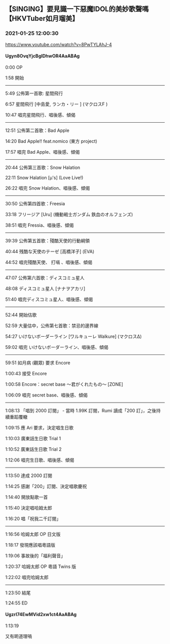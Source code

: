 ## 【SINGING】要見識一下惡魔IDOL的美妙歌聲嗎【HKVTuber如月瑠美】
### 2021-01-25 12:00:30
https://www.youtube.com/watch?v=8PwTYLAhJ-4
#### Ugyn8OvqYjcBgIDhwOR4AaABAg
0:00 OP

1:58 開始

----------------------------------------

5:49 公佈第一首歌: 星間飛行

6:57 星間飛行 [中島愛, ランカ・リー ] (マクロスF )

10:47 唱完星間飛行、唱後感、傾偈

----------------------------------------

12:51 公佈第二首歌：Bad Apple

14:20 Bad Apple!! feat.nomico (東方 project)

17:57 唱完 Bad Apple、唱後感、傾偈

----------------------------------------

20:44 公佈第三首歌：Snow Halation

22:11 Snow Halation [μ's] (Love Live!)

26:22 唱完 Snow Halation、唱後感、傾偈

----------------------------------------

30:50 公佈第四首歌：Freesia

33:18 フリージア [Uru] (機動戦士ガンダム 鉄血のオルフェンズ)

38:51 唱完 Fressia、唱後感、傾偈

----------------------------------------

39:39 公佈第五首歌：殘酷天使的行動綱領

40:44 残酷な天使のテーゼ [高橋洋子] (EVA)

44:52 唱完殘酷天使、 打嗝 、唱後感、傾偈

----------------------------------------

47:07 公佈第六首歌：ディスコミュ星人

48:08 ディスコミュ星人 [ナナヲアカリ]

51:40 唱完ディスコミュ星人、唱後感、傾偈

----------------------------------------

52:44 開始估歌

52:59 大量估中，公佈第七首歌：禁忌的邊界線

54:27 いけないボーダーライン [ワルキューレ Walkure] (マクロスΔ)

59:02 唱完 いけないボーダーライン、唱後感、傾偈

----------------------------------------

59:51 如月病 (觀眾) 要求 Encore

1:00:43 接受 Encore

1:00:58 Encore：secret base 〜君がくれたもの〜 [ZONE]

1:06:09 唱完 secret base、唱後感、傾偈

----------------------------------------

1:08:13 「唱到 2000 訂閱」 - 當時 1.99K 訂閱，Rumi 讀成「200 訂」，之後持續重蹈覆轍

1:09:15 應 Ari 要求，決定唱生日歌

1:10:03 廣東話生日歌 Trial 1

1:10:52 廣東話生日歌 Trial 2

1:12:06 唱完生日歌、唱後感、傾偈

----------------------------------------

1:13:50 達成 2000 訂閱

1:14:25 感謝「200」訂閱、決定唱歌慶祝

1:14:40 開放點歌一首

1:15:40 決定唱哈姆太郎

1:16:20 唱「祝我二千訂閱」

----------------------------------------

1:16:56 哈姆太郎 OP 日文版

1:18:17 發現應該唱粵語版

1:19:06 事故後的「福利聲音」

1:20:37 哈姆太郎 OP 粵語 Twins 版

1:22:02 唱完哈姆太郎

----------------------------------------

1:23:50 結尾

1:24:55 ED

#### UgzrI74EwMVid2xw1ct4AaABAg
1:13:19 

又有啲道理喎

